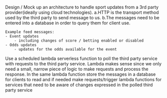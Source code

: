 Design / Mock up an architecture to handle sport updates from a 3rd party provider(ideally using cloud technologies).
a.HTTP is the transport method used by the third party to send message to us.
b.The messages need to be entered into a database in order to query them for client use.

    Example feed messages:
    - Event updates
        - including changes of score / betting enabled or disabled
    - Odds updates
        - updates for the odds available for the event

Use a scheduled lambda serverless function to poll the third party service with requests to the third party service.
Lambda makes sense since we only need a small, narrow piece of logic to make requests and process the response.
In the same lambda function store the messages in a database for clients to read and if needed make requests/trigger
lambda functions for services that need to be aware of changes expressed in the polled third party service
